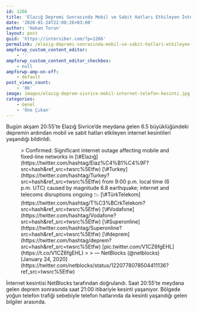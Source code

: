 ```yaml
---
id: 1266
title: 'Elazığ Depremi Sonrasında Mobil ve Sabit Hatları Etkileyen İnternet Kesintisi Yaşanıyor'
date: '2020-01-24T22:08:26+03:00'
author: 'Hakan Torun'
layout: post
guid: 'https://intersiber.com/?p=1266'
permalink: /elazig-depremi-sonrasinda-mobil-ve-sabit-hatlari-etkileyen-internet-kesintisi-yasaniyor/
ampforwp_custom_content_editor:
    - ''
ampforwp_custom_content_editor_checkbox:
    - null
ampforwp-amp-on-off:
    - default
post_views_count:
    - '86'
image: images/elazig-deprem-sivrice-mobil-internet-telefon-kesinti.jpg
categories:
    - Genel
    - 'Öne Çıkan'
---
```


Bugün akşam 20:55’te Elazığ Sivrice’de meydana gelen 6.5 büyüklüğündeki depremin ardından mobil ve sabit hatları etkileyen internet kesintileri yaşandığı bildirildi.

<figure class="wp-block-embed-twitter wp-block-embed is-type-rich is-provider-twitter"><div class="wp-block-embed__wrapper">> Confirmed: Significant internet outage affecting mobile and fixed-line networks in [\#Elazığ](https://twitter.com/hashtag/Elaz%C4%B1%C4%9F?src=hash&ref_src=twsrc%5Etfw) [\#Turkey](https://twitter.com/hashtag/Turkey?src=hash&ref_src=twsrc%5Etfw) from 9:00 p.m. local time (6 p.m. UTC) caused by magnitude 6.8 earthquake; internet and telecoms disruptions ongoing 📉 [\#TürkTelekom](https://twitter.com/hashtag/T%C3%BCrkTelekom?src=hash&ref_src=twsrc%5Etfw) [\#Vodafone](https://twitter.com/hashtag/Vodafone?src=hash&ref_src=twsrc%5Etfw) [\#Superonline](https://twitter.com/hashtag/Superonline?src=hash&ref_src=twsrc%5Etfw) [\#deprem](https://twitter.com/hashtag/deprem?src=hash&ref_src=twsrc%5Etfw) [pic.twitter.com/V1CZ6fgEHL](https://t.co/V1CZ6fgEHL)
> 
> — NetBlocks (@netblocks) [January 24, 2020](https://twitter.com/netblocks/status/1220778078504411136?ref_src=twsrc%5Etfw)

<script async="" charset="utf-8" src="https://platform.twitter.com/widgets.js"></script></div></figure>İnternet kesintisi NetBlocks tarafından doğrulandı. Saat 20:55’te meydana gelen deprem sonrasında saat 21:00 itibariyle kesinti yaşanıyor. Bölgede yoğun telefon trafiği sebebiyle telefon hatlarında da kesinti yaşandığı gelen bilgiler arasında.